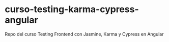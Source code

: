 # curso-testing-karma-cypress-angular
Repo del curso Testing Frontend con Jasmine, Karma y Cypress en Angular
